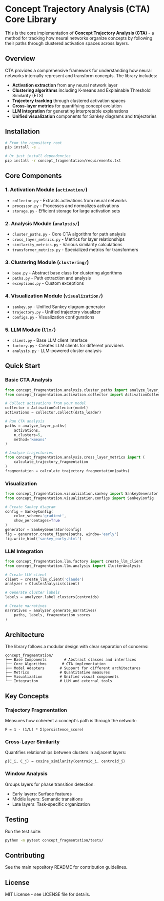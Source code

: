 # Concept Trajectory Analysis (CTA) Core Library

This is the core implementation of **Concept Trajectory Analysis (CTA)** - a method for tracking how neural networks organize concepts by following their paths through clustered activation spaces across layers.

## Overview

CTA provides a comprehensive framework for understanding how neural networks internally represent and transform concepts. The library includes:

- **Activation extraction** from any neural network layer
- **Clustering algorithms** including K-means and Explainable Threshold Similarity (ETS)
- **Trajectory tracking** through clustered activation spaces
- **Cross-layer metrics** for quantifying concept evolution
- **LLM integration** for generating interpretable explanations
- **Unified visualization** components for Sankey diagrams and trajectories

## Installation

```bash
# From the repository root
pip install -e .

# Or just install dependencies
pip install -r concept_fragmentation/requirements.txt
```

## Core Components

### 1. Activation Module (`activation/`)
- `collector.py` - Extracts activations from neural networks
- `processor.py` - Processes and normalizes activations
- `storage.py` - Efficient storage for large activation sets

### 2. Analysis Module (`analysis/`)
- `cluster_paths.py` - Core CTA algorithm for path analysis
- `cross_layer_metrics.py` - Metrics for layer relationships
- `similarity_metrics.py` - Various similarity calculations
- `transformer_metrics.py` - Specialized metrics for transformers

### 3. Clustering Module (`clustering/`)
- `base.py` - Abstract base class for clustering algorithms
- `paths.py` - Path extraction and analysis
- `exceptions.py` - Custom exceptions

### 4. Visualization Module (`visualization/`)
- `sankey.py` - Unified Sankey diagram generator
- `trajectory.py` - Unified trajectory visualizer
- `configs.py` - Visualization configurations

### 5. LLM Module (`llm/`)
- `client.py` - Base LLM client interface
- `factory.py` - Creates LLM clients for different providers
- `analysis.py` - LLM-powered cluster analysis

## Quick Start

### Basic CTA Analysis

```python
from concept_fragmentation.analysis.cluster_paths import analyze_layer_paths
from concept_fragmentation.activation.collector import ActivationCollector

# Collect activations from your model
collector = ActivationCollector(model)
activations = collector.collect(data_loader)

# Run CTA analysis
paths = analyze_layer_paths(
    activations,
    n_clusters=5,
    method='kmeans'
)

# Analyze trajectories
from concept_fragmentation.analysis.cross_layer_metrics import (
    calculate_trajectory_fragmentation
)
fragmentation = calculate_trajectory_fragmentation(paths)
```

### Visualization

```python
from concept_fragmentation.visualization.sankey import SankeyGenerator
from concept_fragmentation.visualization.configs import SankeyConfig

# Create Sankey diagram
config = SankeyConfig(
    color_scheme='gradient',
    show_percentages=True
)
generator = SankeyGenerator(config)
fig = generator.create_figure(paths, window='early')
fig.write_html('sankey_early.html')
```

### LLM Integration

```python
from concept_fragmentation.llm.factory import create_llm_client
from concept_fragmentation.llm.analysis import ClusterAnalysis

# Create LLM client
client = create_llm_client('claude')
analyzer = ClusterAnalysis(client)

# Generate cluster labels
labels = analyzer.label_clusters(centroids)

# Create narratives
narratives = analyzer.generate_narratives(
    paths, labels, fragmentation_scores
)
```

## Architecture

The library follows a modular design with clear separation of concerns:

```
concept_fragmentation/
├── Base Components        # Abstract classes and interfaces
├── Core Algorithms       # CTA implementation
├── Model Adapters       # Support for different architectures
├── Metrics              # Quantitative measures
├── Visualization        # Unified visual components
└── Integration          # LLM and external tools
```

## Key Concepts

### Trajectory Fragmentation
Measures how coherent a concept's path is through the network:
```
F = 1 - (1/L) * Σ(persistence_score)
```

### Cross-Layer Similarity
Quantifies relationships between clusters in adjacent layers:
```
ρ(C_i, C_j) = cosine_similarity(centroid_i, centroid_j)
```

### Window Analysis
Groups layers for phase transition detection:
- Early layers: Surface features
- Middle layers: Semantic transitions
- Late layers: Task-specific organization

## Testing

Run the test suite:
```bash
python -m pytest concept_fragmentation/tests/
```

## Contributing

See the main repository README for contribution guidelines.

## License

MIT License - see LICENSE file for details.